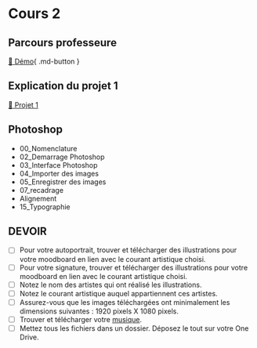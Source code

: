 # Cours 2

## Parcours professeure 
[📁 Démo](https://cmontmorency365-my.sharepoint.com/:f:/g/personal/flpilote_cmontmorency_qc_ca/EoXof15gcg5Coi-w89uA4lwBuFkJoZGi3nojR1EkjHChww?e=XOgz9G%22%20\t%20%22_blank){ .md-button }   <br>

## Explication du projet 1
[📁 Projet 1](https://tim-montmorency.com/compendium/582-121%E2%80%93illustration-numerique/projet/projet01)

## Photoshop
* 00_Nomenclature
* 02_Demarrage Photoshop
* 03_Interface Photoshop
* 04_Importer des images
* 05_Enregistrer des images
* 07_recadrage
* Alignement
* 15_Typographie


## DEVOIR
* [ ] Pour votre autoportrait, trouver et télécharger des illustrations pour votre moodboard en lien avec le courant artistique choisi.
* [ ] Pour votre signature, trouver et télécharger des illustrations pour votre moodboard en lien avec le courant artistique choisi.
* [ ] Notez le nom des artistes qui ont réalisé les illustrations.
* [ ] Notez le courant artistique auquel appartiennent ces artistes.
* [ ] Assurez-vous que les images téléchargées ont minimalement les dimensions suivantes : 1920 pixels X 1080 pixels.
* [ ] Trouver et télécharger votre [musique](https://ytmp3.cc/en13/).
* [ ] Mettez tous les fichiers dans un dossier. Déposez le tout sur votre One Drive. 
